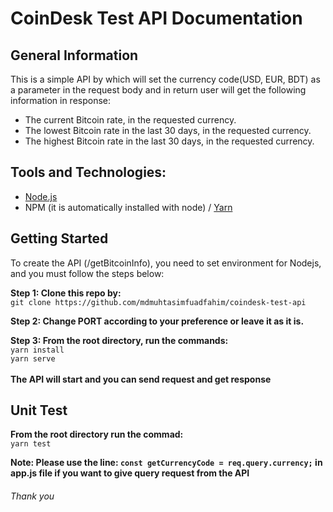 # CoinDesk Test API Documentation

## General Information

This is a simple API by which will set the currency code(USD, EUR, BDT) as a parameter in the request body and in return user will get the following information in response:</br>
* The current Bitcoin rate, in the requested currency.</br>
* The lowest Bitcoin rate in the last 30 days, in the requested currency.</br>
* The highest Bitcoin rate in the last 30 days, in the requested currency.</br>

## Tools and Technologies:
  * <a href="https://nodejs.org/en/">Node.js</a>
  * NPM (it is automatically installed with node) / <a href="https://yarnpkg.com/">Yarn</a>

## Getting Started
To create the API (/getBitcoinInfo), you need to set environment for Nodejs, and you must follow the steps below:</br>

**Step 1: Clone this repo by:** </br>
```git clone https://github.com/mdmuhtasimfuadfahim/coindesk-test-api```
</br>

**Step 2: Change PORT according to your preference or leave it as it is.**

**Step 3: From the root directory, run the commands:**</br>
  ```yarn install``` </br>
  ```yarn serve```</br>
</br>**The API will start and you can send request and get response**</br>

## Unit Test
**From the root directory run the commad:**</br>
``yarn test``

**Note: Please use the line: ``const getCurrencyCode = req.query.currency;`` in app.js file if you want to give query request from the API**</br>
###### Thank you
